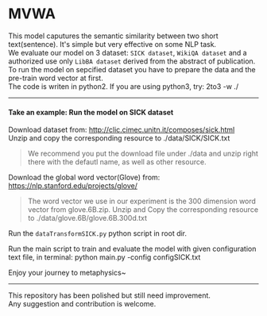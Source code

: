 # MVWA
This model caputures the semantic similarity between two short text(sentence). It's simple but very effective on some NLP task.<br>
We evaluate our model on 3 dataset: `SICK dataset`, `WikiQA dataset` and a authorized use only `LibBA dataset` derived from the abstract of publication. To run the model on sepcified dataset you have to prepare the data and the pre-train word vector at first.<br>
The code is writen in python2. If you are using python3, try:
		2to3 -w ./

-------
#### Take an example: Run the model on SICK dataset
Download dataset from: http://clic.cimec.unitn.it/composes/sick.html<br>
Unzip and copy the corresponding resource to ./data/SICK/SICK.txt
>We recommend you put the download file under ./data and unzip right there with the defautl name, as well as other resource.
 
Download the global word vector(Glove) from: https://nlp.stanford.edu/projects/glove/<br>
>The word vector we use in our experiment is the 300 dimension word vector from glove.6B.zip.
Unzip and Copy the corresponding resource to ./data/glove.6B/glove.6B.300d.txt

Run the `dataTransformSICK.py` python script in root dir.

Run the main script to train and evaluate the model with given configuration text file, in terminal:
		python main.py -config configSICK.txt

Enjoy your journey to metaphysics~

-------
This repository has been polished but still need improvement.<br>
Any suggestion and contribution is welcome.
